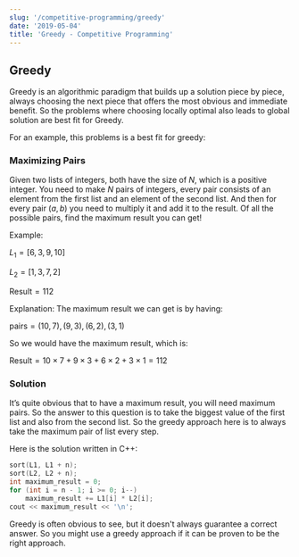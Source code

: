 ```yaml
---
slug: '/competitive-programming/greedy'
date: '2019-05-04'
title: 'Greedy - Competitive Programming'
---
```


## Greedy

Greedy is an algorithmic paradigm that builds up a solution piece by piece, always choosing the next piece that offers the most obvious and immediate benefit. So the problems where choosing locally optimal also leads to global solution are best fit for Greedy.

For an example, this problems is a best fit for greedy:

### Maximizing Pairs

Given two lists of integers, both have the size of $N$, which is a positive integer. You need to make $N$ pairs of integers, every pair consists of an element from the first list and an element of the second list. And then for every pair $(a, b)$ you need to multiply it and add it to the result. Of all the possible pairs, find the maximum result you can get!

Example:

$L_1 = [6, 3, 9, 10]$

$L_2 = [1, 3, 7, 2]$

$\text{Result} = 112$

Explanation:
The maximum result we can get is by having:

$\text{pairs} = (10, 7), (9, 3), (6, 2), (3, 1)$

So we would have the maximum result, which is:

$\text{Result} = 10 \times 7 + 9 \times 3 + 6 \times 2 + 3 \times 1 = 112$

### Solution

It’s quite obvious that to have a maximum result, you will need maximum pairs. So the answer to this question is to take the biggest value of the first list and also from the second list. So the greedy approach here is to always take the maximum pair of list every step.

Here is the solution written in C++:

```c++
sort(L1, L1 + n);
sort(L2, L2 + n);
int maximum_result = 0;
for (int i = n - 1; i >= 0; i--)
    maximum_result += L1[i] * L2[i];
cout << maximum_result << '\n';
```

Greedy is often obvious to see, but it doesn't always guarantee a correct answer. So you might use a greedy approach if it can be proven to be the right approach.
